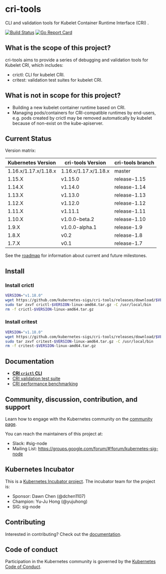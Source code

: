 # cri-tools

CLI and validation tools for Kubelet Container Runtime Interface (CRI) .

[![Build Status](https://travis-ci.org/kubernetes-sigs/cri-tools.svg?branch=master)](https://travis-ci.org/kubernetes-sigs/cri-tools)
[![Go Report Card](https://goreportcard.com/badge/github.com/kubernetes-sigs/cri-tools)](https://goreportcard.com/report/github.com/kubernetes-sigs/cri-tools)

## What is the scope of this project?

cri-tools aims to provide a series of debugging and validation tools for Kubelet CRI, which includes:

- crictl: CLI for kubelet CRI.
- critest: validation test suites for kubelet CRI.

## What is not in scope for this project?

- Building a new kubelet container runtime based on CRI.
- Managing pods/containers for CRI-compatible runtimes by end-users, e.g. pods created by crictl may be removed automatically by kubelet because of non-exist on the kube-apiserver.

## Current Status

Version matrix:

| Kubernetes Version   | cri-tools Version   | cri-tools branch |
| -------------------- | ------------------- | ---------------- |
| 1.16.x/1.17.x/1.18.x | 1.16.x/1.17.x/1.18.x| master           |
| 1.15.X               | v1.15.0             | release-1.15     |
| 1.14.X               | v1.14.0             | release-1.14     |
| 1.13.X               | v1.13.0             | release-1.13     |
| 1.12.X               | v1.12.0             | release-1.12     |
| 1.11.X               | v1.11.1             | release-1.11     |
| 1.10.X               | v1.0.0-beta.2       | release-1.10     |
| 1.9.X                | v1.0.0-alpha.1      | release-1.9      |
| 1.8.X                | v0.2                | release-1.8      |
| 1.7.X                | v0.1                | release-1.7      |

See the [roadmap](docs/roadmap.md) for information about current and future milestones.

## Install

### Install crictl

```sh
VERSION="v1.18.0"
wget https://github.com/kubernetes-sigs/cri-tools/releases/download/$VERSION/crictl-$VERSION-linux-amd64.tar.gz
sudo tar zxvf crictl-$VERSION-linux-amd64.tar.gz -C /usr/local/bin
rm -f crictl-$VERSION-linux-amd64.tar.gz
```

### Install critest

```sh
VERSION="v1.18.0"
wget https://github.com/kubernetes-sigs/cri-tools/releases/download/$VERSION/critest-$VERSION-linux-amd64.tar.gz
sudo tar zxvf critest-$VERSION-linux-amd64.tar.gz -C /usr/local/bin
rm -f critest-$VERSION-linux-amd64.tar.gz
```

## Documentation

- **[CRI `crictl` CLI](docs/crictl.md)**
- [CRI validation test suite](docs/validation.md)
- [CRI performance benchmarking](docs/benchmark.md)

## Community, discussion, contribution, and support

Learn how to engage with the Kubernetes community on the [community page](http://kubernetes.io/community/).

You can reach the maintainers of this project at:

- Slack: #sig-node
- Mailing List: <https://groups.google.com/forum/#!forum/kubernetes-sig-node>

## Kubernetes Incubator

This is a [Kubernetes Incubator project](https://github.com/kubernetes/community/blob/master/incubator.md). The incubator team for the project is:

- Sponsor: Dawn Chen (@dchen1107)
- Champion: Yu-Ju Hong (@yujuhong)
- SIG: sig-node

## Contributing

Interested in contributing? Check out the [documentation](CONTRIBUTING.md).

## Code of conduct

Participation in the Kubernetes community is governed by the [Kubernetes Code of Conduct](code-of-conduct.md).
